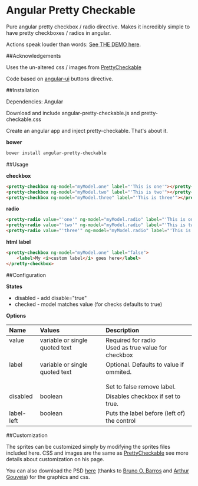 Angular Pretty Checkable
========================

Pure angular pretty checkbox / radio directive. Makes it incredibly simple to have pretty checkboxes / radios in angular.

Actions speak louder than words: [See THE DEMO here](http://itslenny.github.io/angular-pretty-checkable/).

##Acknowledgements 

Uses the un-altered css / images from [PrettyCheckable](http://arthurgouveia.com/prettyCheckable/)

Code based on [angular-ui](http://angular-ui.github.io/bootstrap/) buttons directive.

##Installation

Dependencies: Angular

Download and include angular-pretty-checkable.js and pretty-checkable.css

Create an angular app and inject pretty-checkable. That's about it.

**bower**
```bash
bower install angular-pretty-checkable
```

##Usage

**checkbox**
```html
<pretty-checkbox ng-model="myModel.one" label="'This is one'"></pretty-checkbox>
<pretty-checkbox ng-model="myModel.two" label="'This is two'"></pretty-checkbox>
<pretty-checkbox ng-model="myModel.three" label="'This is three'"></pretty-checkbox>
```

**radio**
```html
<pretty-radio value="'one'" ng-model="myModel.radio" label="'This is one'"></pretty-radio>
<pretty-radio value="'two'" ng-model="myModel.radio" label="'This is two'"></pretty-radio>
<pretty-radio value="'three'" ng-model="myModel.radio" label="'This is three'"></pretty-radio>
```

**html label**
```html
<pretty-checkbox ng-model="myModel.one" label="false">
    <label>My <i>custom label</i> goes here</label>
</pretty-checkbox>
```

##Configuration

**States**
* disabled - add disable="true"
* checked - model matches value (for checks defaults to true)

**Options**
<table>
  <thead>
    <tr>
      <th align="left" valign="top">Name</td>
      <th align="left" valign="top">Values</td>
      <th align="left" valign="top">Description</td>
    </tr>
  </thead>
  <tbody>
    <tr>
      <td align="left" valign="top">value</td>
      <td align="left" valign="top">variable or single quoted text</td>
      <td align="left" valign="top">Required for radio<br>Used as true value for checkbox</td>
    </tr>
    <tr>
      <td align="left" valign="top">label</td>
      <td align="left" valign="top">variable or single quoted text</td>
      <td align="left" valign="top">Optional. Defaults to value if ommited.<br><br>Set to false remove label.</td>
    </tr>
    <tr>
      <td align="left" valign="top">disabled</td>
      <td align="left" valign="top">boolean</td>
      <td align="left" valign="top">Disables checkbox if set to true.</td>
    </tr>
    <tr>
      <td align="left" valign="top">label-left</td>
      <td align="left" valign="top">boolean</td>
      <td align="left" valign="top">Puts the label before (left of) the control</td>
    </tr>
  </tbody>
</table>


##Customization

The sprites can be customized simply by modifying the sprites files included here. CSS and images are the same as [PrettyCheckable](http://arthurgouveia.com/prettyCheckable/) see more details about customization on his page.

You can also download the PSD [here](http://itslenny.github.io/angular-pretty-checkable/prettyCheckable.psd) (thanks to [Bruno O. Barros](http://ilustrebob.com.br/) and [Arthur Gouveia](arthurgouveia)) for the graphics and css.


